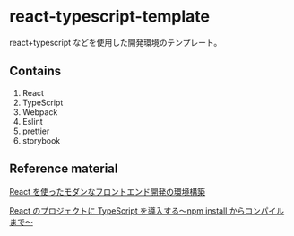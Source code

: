 # react-typescript-template

react+typescript などを使用した開発環境のテンプレート。

## Contains

1. React
2. TypeScript
3. Webpack
4. Eslint
5. prettier
6. storybook

## Reference material

[React を使ったモダンなフロントエンド開発の環境構築](https://qiita.com/toshi-toma/items/8ee55304f09b5840b9a4)

[React のプロジェクトに TypeScript を導入する〜npm install からコンパイルまで〜](https://qiita.com/toshi-toma/items/080b89000ed7f0242bee)
